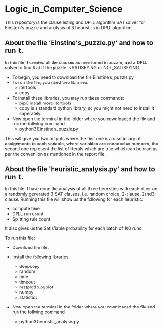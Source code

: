 # Logic_in_Computer_Science
This repository is the clause listing and DPLL algorithm SAT solver for Einstein's puzzle and analysis of 3 heuristics in DPLL algorithm.

## About the file 'Einstine's_puzzle.py' and how to run it.
In this file, I created all the clauses as mentioned in puzzle, and a DPLL solver to find that if the puzzle is SATISFYING or NOT_SATISFYING.
- To begin, you need to download the file Einstine's_puzzle.py
- To run the file, you need two libraries:
  - itertools
  - copy
- To install these libraries, you may run these commands:
  - pip3 install more-itertools
  - copy is a standard python library, so you might not need to install it saperately.
- Now open the terminal in the folder where you downloaded the file and run the follwing command
  - python3 Einstine\'s_puzzle.py

This will give you two outputs where the first one is a disctionary of assignments to each variable, where variables are encoded as numbers, the second one represent the list of literals which are true which can be read as per the convention as mentioned in the report file.

## About the file 'heuristic_analysis.py' and how to run it.
In this file, I have done the analysis of all three heuristics with each other on a randomly generated 3-SAT clauses, i.e. random choice, 2-clause, 2and3-clause.
Running this file will show us the following for each heuristic:
- compute time
- DPLL run count
- Splitting rule count
  
It also gives us the Satisfiable probability for each batch of 100 runs.

To run this file:
- Download the file. 
- Install the following libraries.
  - deepcopy
  - random
  - time
  - timeout
  - matplotlib.pyplot
  - numpy
  - statistics
 
- Now open the terminal in the folder where you downloaded the file and run the follwing command
  - python3 heuristic_analysis.py
